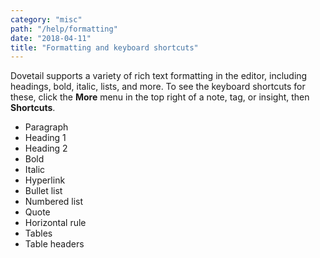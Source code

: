 ```yaml
---
category: "misc"
path: "/help/formatting"
date: "2018-04-11"
title: "Formatting and keyboard shortcuts"
---
```


Dovetail supports a variety of rich text formatting in the editor, including headings, bold, italic, lists, and more. To see the keyboard shortcuts for these, click the **More** menu in the top right of a note, tag, or insight, then **Shortcuts**.

* Paragraph
* Heading 1
* Heading 2
* Bold
* Italic
* Hyperlink
* Bullet list
* Numbered list
* Quote
* Horizontal rule
* Tables
* Table headers
